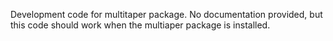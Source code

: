 Development code for multitaper package. No documentation provided, but this code should work when the multiaper package is installed. 



